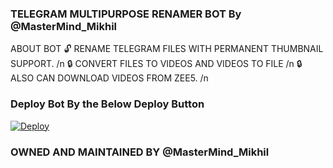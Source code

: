 ### TELEGRAM MULTIPURPOSE RENAMER BOT By @MasterMind_Mikhil

ABOUT BOT 
 🔓 RENAME TELEGRAM FILES WITH PERMANENT THUMBNAIL SUPPORT. /n
 🔒 CONVERT FILES TO VIDEOS AND VIDEOS TO FILE /n
 🔒 ALSO CAN DOWNLOAD VIDEOS FROM ZEE5. /n



### Deploy Bot By the Below Deploy Button

[![Deploy](https://www.herokucdn.com/deploy/button.svg)](https://heroku.com/deploy?template=https://github.com/Master-Mind-007/File-Renamer)
 

### OWNED AND MAINTAINED BY @MasterMind_Mikhil

